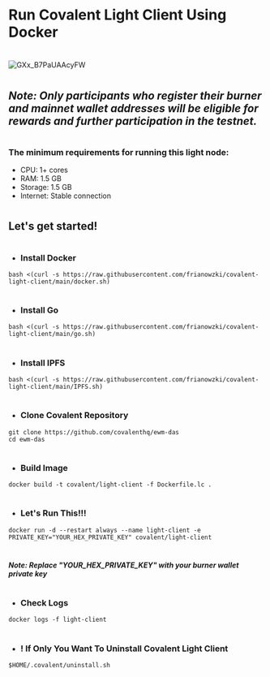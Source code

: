 # Run Covalent Light Client Using Docker 
#
#
#
![GXx_B7PaUAAcyFW](https://github.com/user-attachments/assets/a12c7fc7-b00a-4904-b575-51359c334e5b)
#
## *Note: Only participants who register their burner and mainnet wallet addresses will be eligible for rewards and further participation in the testnet.*
#
### The minimum requirements for running this light node:
- CPU: 1+ cores
- RAM: 1.5 GB
- Storage: 1.5 GB
- Internet: Stable connection
#
## Let's get started!
#
- ### Install Docker
```
bash <(curl -s https://raw.githubusercontent.com/frianowzki/covalent-light-client/main/docker.sh)
```
#
- ### Install Go
```
bash <(curl -s https://raw.githubusercontent.com/frianowzki/covalent-light-client/main/go.sh)
```
#
- ### Install IPFS
```
bash <(curl -s https://raw.githubusercontent.com/frianowzki/covalent-light-client/main/IPFS.sh)
```
#
- ### Clone Covalent Repository
```
git clone https://github.com/covalenthq/ewm-das
cd ewm-das
```
#
- ### Build Image
```
docker build -t covalent/light-client -f Dockerfile.lc .
```
#
- ### Let's Run This!!!
```
docker run -d --restart always --name light-client -e PRIVATE_KEY="YOUR_HEX_PRIVATE_KEY" covalent/light-client
```
#
#### *Note: Replace "YOUR_HEX_PRIVATE_KEY" with your burner wallet private key*
#
#
#
- ### Check Logs
```
docker logs -f light-client
```
#
#
- ### ! If Only You Want To Uninstall Covalent Light Client
```
$HOME/.covalent/uninstall.sh
```

